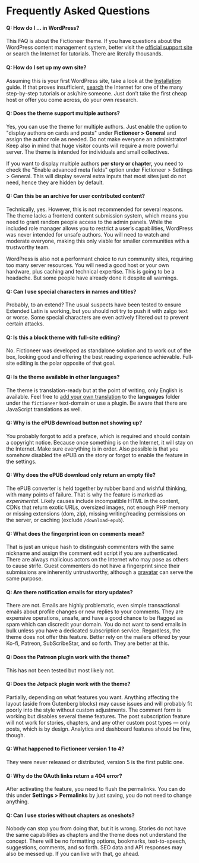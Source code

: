 # Frequently Asked Questions

#### Q: How do I ... in WordPress?

This FAQ is about the Fictioneer theme. If you have questions about the WordPress content management system, better visit the [official support site](https://wordpress.org/support/) or search the Internet for tutorials. There are literally thousands.

#### Q: How do I set up my own site?

Assuming this is your first WordPress site, take a look at the [Installation](INSTALLATION.md) guide. If that proves insufficient, [search](https://www.google.com/search?q=wordpress+step+by+step+tutorial) the Internet for one of the many step-by-step tutorials or ask/hire someone. Just don’t take the first cheap host or offer you come across, do your own research.

#### Q: Does the theme support multiple authors?

Yes, you can use the theme for multiple authors. Just enable the option to "display authors on cards and posts" under **Fictioneer > General** and assign the author role as needed. Do not make everyone an administrator! Keep also in mind that huge visitor counts will require a more powerful server. The theme is intended for individuals and small collectives.

If you want to display multiple authors **per story or chapter,** you need to check the "Enable advanced meta fields" option under Fictioneer > Settings > General. This will display several extra inputs that most sites just do not need, hence they are hidden by default.

#### Q: Can this be an archive for user contributed content?

Technically, yes. However, this is not recommended for several reasons. The theme lacks a frontend content submission system, which means you need to grant random people access to the admin panels. While the included role manager allows you to restrict a user’s capabilities, WordPress was never intended for unsafe authors. You will need to watch and moderate everyone, making this only viable for smaller communities with a trustworthy team.

WordPress is also not a performant choice to run community sites, requiring too many server resources. You will need a good host or your own hardware, plus caching and technical expertise. This is going to be a headache. But some people have already done it despite all warnings.

#### Q: Can I use special characters in names and titles?

Probably, to an extend? The usual suspects have been tested to ensure Extended Latin is working, but you should not try to push it with zalgo text or worse. Some special characters are even actively filtered out to prevent certain attacks.

#### Q: Is this a block theme with full-site editing?

No. Fictioneer was developed as standalone solution and to work out of the box, looking good and offering the best reading experience achievable. Full-site editing is the polar opposite of that goal.

#### Q: Is the theme available in other languages?

The theme is translation-ready but at the point of writing, only English is available. Feel free to [add your own translation](https://developer.wordpress.org/apis/internationalization/localization/) to the **languages** folder under the `fictioneer` text-domain or use a plugin. Be aware that there are JavaScript translations as well.

#### Q: Why is the ePUB download button not showing up?

You probably forgot to add a preface, which is required and should contain a copyright notice. Because once something is on the Internet, it will stay on the Internet. Make sure everything is in order. Also possible is that you somehow disabled the ePUB on the story or forgot to enable the feature in the settings.

#### Q: Why does the ePUB download only return an empty file?

The ePUB converter is held together by rubber band and wishful thinking, with many points of failure. That is why the feature is marked as *experimental*. Likely causes include incompatible HTML in the content, CDNs that return exotic URLs, oversized images, not enough PHP memory or missing extensions (dom, zip), missing writing/reading permissions on the server, or caching (exclude `/download-epub`).

#### Q: What does the fingerprint icon on comments mean?

That is just an unique hash to distinguish commenters with the same nickname and assign the comment edit script if you are authenticated. There are always malicious actors on the Internet who may pose as others to cause strife. Guest commenters do not have a fingerprint since their submissions are inherently untrustworthy, although a [gravatar](https://gravatar.com/) can serve the same purpose.

#### Q: Are there notification emails for story updates?

There are not. Emails are highly problematic, even simple transactional emails about profile changes or new replies to your comments. They are expensive operations, unsafe, and have a good chance to be flagged as spam which can discredit your domain. You do not want to send emails in bulk unless you have a dedicated subscription service. Regardless, the theme does not offer this feature. Better rely on the mailers offered by your Ko-fi, Patreon, SubScribeStar, and so forth. They are better at this.

#### Q: Does the Patreon plugin work with the theme?

This has not been tested but most likely not.

#### Q: Does the Jetpack plugin work with the theme?

Partially, depending on what features you want. Anything affecting the layout (aside from Gutenberg blocks) may cause issues and will probably fit poorly into the style without custom adjustments. The comment form is working but disables several theme features. The post subscription feature will not work for stories, chapters, and any other custom post types — only posts, which is by design. Analytics and dashboard features should be fine, though.

#### Q: What happened to Fictioneer version 1 to 4?

They were never released or distributed, version 5 is the first public one.

#### Q: Why do the OAuth links return a 404 error?

After activating the feature, you need to flush the permalinks. You can do this under **Settings > Permalinks** by just saving, you do not need to change anything.

#### Q: Can I use stories without chapters as oneshots?

Nobody can stop you from doing that, but it is wrong. Stories do not have the same capabilities as chapters and the theme does not understand the concept. There will be no formatting options, bookmarks, text-to-speech, suggestions, comments, and so forth. SEO data and API responses may also be messed up. If you can live with that, go ahead.
